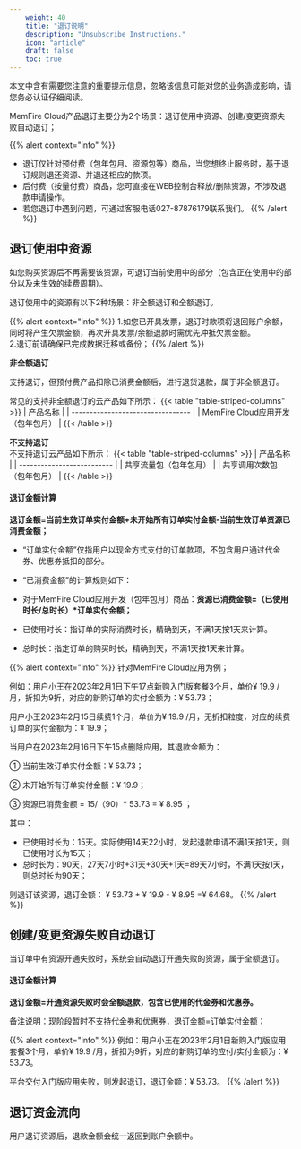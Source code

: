 ```yaml
---
    weight: 40
    title: "退订说明"
    description: "Unsubscribe Instructions."
    icon: "article"
    draft: false
    toc: true
---
```



本文中含有需要您注意的重要提示信息，忽略该信息可能对您的业务造成影响，请您务必认证仔细阅读。

MemFire Cloud产品退订主要分为2个场景：退订使用中资源、创建/变更资源失败自动退订；

{{% alert context="info" %}}
- 退订仅针对预付费（包年包月、资源包等）商品，当您想终止服务时，基于退订规则退还资源、并退还相应的款项。
- 后付费（按量付费）商品，您可直接在WEB控制台释放/删除资源，不涉及退款申请操作。
- 若您退订中遇到问题，可通过客服电话027-87876179联系我们。
{{% /alert %}}

## 退订使用中资源

如您购买资源后不再需要该资源，可退订当前使用中的部分（包含正在使用中的部分以及未生效的续费周期）。

退订使用中的资源有以下2种场景：非全额退订和全额退订。

{{% alert context="info" %}}
1.如您已开具发票，退订时款项将退回账户余额，同时将产生欠票金额，再次开具发票/余额退款时需优先冲抵欠票金额。   
2.退订前请确保已完成数据迁移或备份；
{{% /alert %}}



**非全额退订**

支持退订，但预付费产品扣除已消费金额后，进行退货退款，属于非全额退订。

常见的支持非全额退订的云产品如下所示：
{{< table "table-striped-columns" >}}
| 产品名称                          |
| --------------------------------- |
| MemFire Cloud应用开发（包年包月） |
 {{< /table >}}

**不支持退订**   
不支持退订云产品如下所示：
{{< table "table-striped-columns" >}}
| 产品名称                   |
| -------------------------- |
| 共享流量包（包年包月）     |
| 共享调用次数包（包年包月） |
 {{< /table >}}


#### **退订金额计算**

**退订金额=当前生效订单实付金额+未开始所有订单实付金额-当前生效订单资源已消费金额；**

- “订单实付金额”仅指用户以现金方式支付的订单款项，不包含用户通过代金券、优惠券抵扣的部分。

- “已消费金额”的计算规则如下：

- 对于MemFire Cloud应用开发（包年包月）商品：**资源已消费金额=（已使用时长/总时长）\*订单实付金额；** 

- 已使用时长：指订单的实际消费时长，精确到天，不满1天按1天来计算。

- 总时长：指定订单的购买时长，精确到天，不满1天按1天来计算。

{{% alert context="info" %}}
针对MemFire Cloud应用为例；

例如：用户小王在2023年2月1日下午17点新购入门版套餐3个月，单价¥ 19.9 /月，折扣为9折，对应的新购订单的实付金额为：¥ 53.73；

用户小王2023年2月15日续费1个月，单价为¥ 19.9 /月，无折扣粒度，对应的续费订单的实付金额为：¥ 19.9；

当用户在2023年2月16日下午15点删除应用，其退款金额为：

 ① 当前生效订单实付金额：¥ 53.73；

 ② 未开始所有订单实付金额：¥ 19.9；

 ③ 资源已消费金额 = 15/（90）* 53.73 = ¥ 8.95 ；

其中：

- 已使用时长为：15天。实际使用14天22小时，发起退款申请不满1天按1天，则已使用时长为15天；
- 总时长为：90天，27天7小时+31天+30天+1天=89天7小时，不满1天按1天，则总时长为90天；

则退订该资源，退订金额： ¥ 53.73  +  ¥ 19.9 - ¥ 8.95 =¥ 64.68。
{{% /alert %}}


## 创建/变更资源失败自动退订

当订单中有资源开通失败时，系统会自动退订开通失败的资源，属于全额退订。

#### **退订金额计算**

**退订金额=开通资源失败时会全额退款，包含已使用的代金券和优惠券。**

备注说明：现阶段暂时不支持代金券和优惠券，退订金额=订单实付金额；



{{% alert context="info" %}}
例如：用户小王在2023年2月1日新购入门版应用套餐3个月，单价¥ 19.9 /月，折扣为9折，对应的新购订单的应付/实付金额为：¥ 53.73。

平台交付入门版应用失败，则发起退订，退订金额：¥ 53.73。
{{% /alert %}}

## 退订资金流向

用户退订资源后，退款金额会统一返回到账户余额中。


